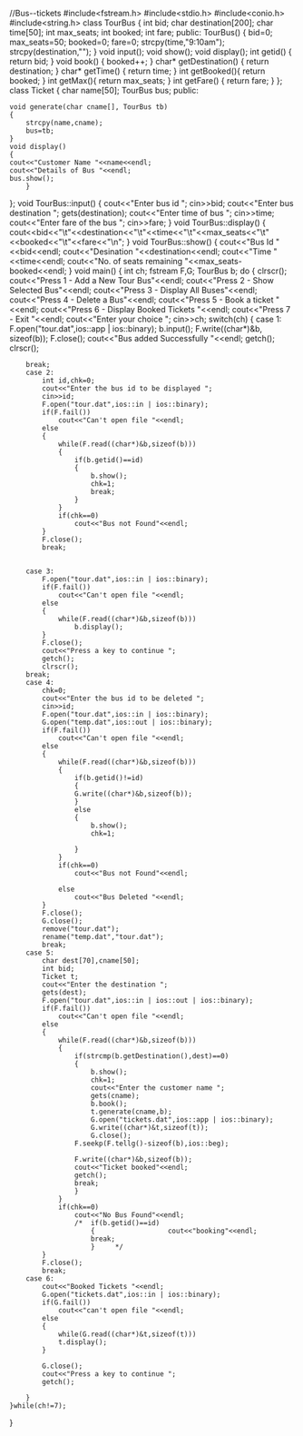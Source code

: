 //Bus--tickets
#include<fstream.h>
#include<stdio.h>
#include<conio.h>
#include<string.h>
class TourBus
{       int bid;
	char destination[200];
	char time[50];
	int max_seats;
	int booked;
	int fare;
	public:
	TourBus()
	{
	bid=0;
	max_seats=50;
	booked=0;
	fare=0;
	strcpy(time,"9:10am");
	strcpy(destination,"");
	}
	void input();
	void show();
	void display();
	int getid()
	{
	return bid;
	}
	void book()
	{
	booked++;
	}
	char* getDestination()
	{
	return destination;
	}
	char* getTime()
	{
	return time;
	}
	int getBooked(){
	return booked;
	}
	int getMax(){
	return max_seats;
	}
	int getFare()
	{
		return fare;
	}
};
class Ticket
{
	char name[50];
	TourBus bus;
	public:

	void generate(char cname[], TourBus tb)
	{
		strcpy(name,cname);
		bus=tb;
	}
	void display()
	{
	cout<<"Customer Name "<<name<<endl;
	cout<<"Details of Bus "<<endl;
	bus.show();
		}
};
void TourBus::input()
{
	cout<<"Enter bus id ";
	cin>>bid;
	cout<<"Enter bus destination ";
	gets(destination);
	cout<<"Enter time of bus ";
	cin>>time;
	cout<<"Enter fare of the bus ";
	cin>>fare;
}
void TourBus::display()
{
	cout<<bid<<"\t"<<destination<<"\t"<<time<<"\t"<<max_seats<<"\t"<<booked<<"\t"<<fare<<"\n";
}
void TourBus::show()
{
	cout<<"Bus Id "<<bid<<endl;
	cout<<"Desination "<<destination<<endl;
	cout<<"Time "<<time<<endl;
	cout<<"No. of seats remaining "<<max_seats-booked<<endl;
}
void main()
{
	int ch;
	fstream F,G;
	TourBus b;
	do
	{
		clrscr();
		cout<<"Press 1 - Add a New Tour Bus"<<endl;
		cout<<"Press 2 - Show Selected Bus"<<endl;
		cout<<"Press 3 - Display All Buses"<<endl;
		cout<<"Press 4 - Delete a Bus"<<endl;
		cout<<"Press 5 - Book a ticket "<<endl;
		cout<<"Press 6 - Display Booked Tickets "<<endl;
		cout<<"Press 7 - Exit "<<endl;
		cout<<"Enter your choice ";
		cin>>ch;
		switch(ch)
		{
		case 1:
			F.open("tour.dat",ios::app | ios::binary);
			b.input();
			F.write((char*)&b, sizeof(b));
			F.close();
			cout<<"Bus added Successfully "<<endl;
			getch();
			clrscr();

		break;
		case 2:
			int id,chk=0;
			cout<<"Enter the bus id to be displayed ";
			cin>>id;
			F.open("tour.dat",ios::in | ios::binary);
			if(F.fail())
				cout<<"Can't open file "<<endl;
			else
			{
				while(F.read((char*)&b,sizeof(b)))
				{
					if(b.getid()==id)
					{
						b.show();
						chk=1;
						break;
					}
				}
				if(chk==0)
					cout<<"Bus not Found"<<endl;
			}
			F.close();
			break;


		case 3:
			F.open("tour.dat",ios::in | ios::binary);
			if(F.fail())
				cout<<"Can't open file "<<endl;
			else
			{
				while(F.read((char*)&b,sizeof(b)))
					b.display();
			}
			F.close();
			cout<<"Press a key to continue ";
			getch();
			clrscr();
		break;
		case 4:
			chk=0;
			cout<<"Enter the bus id to be deleted ";
			cin>>id;
			F.open("tour.dat",ios::in | ios::binary);
			G.open("temp.dat",ios::out | ios::binary);
			if(F.fail())
				cout<<"Can't open file "<<endl;
			else
			{
				while(F.read((char*)&b,sizeof(b)))
				{
					if(b.getid()!=id)
					{
					G.write((char*)&b,sizeof(b));
					}
					else
					{
						b.show();
						chk=1;

					}
				}
				if(chk==0)
					cout<<"Bus not Found"<<endl;

				else
					cout<<"Bus Deleted "<<endl;
			}
			F.close();
			G.close();
			remove("tour.dat");
			rename("temp.dat","tour.dat");
			break;
		case 5:
			char dest[70],cname[50];
			int bid;
			Ticket t;
			cout<<"Enter the destination ";
			gets(dest);
			F.open("tour.dat",ios::in | ios::out | ios::binary);
			if(F.fail())
				cout<<"Can't open file "<<endl;
			else
			{
				while(F.read((char*)&b,sizeof(b)))
				{
					if(strcmp(b.getDestination(),dest)==0)
					{
						b.show();
						chk=1;
						cout<<"Enter the customer name ";
						gets(cname);
						b.book();
						t.generate(cname,b);
						G.open("tickets.dat",ios::app | ios::binary);
						G.write((char*)&t,sizeof(t));
						G.close();
					F.seekp(F.tellg()-sizeof(b),ios::beg);

					F.write((char*)&b,sizeof(b));
					cout<<"Ticket booked"<<endl;
					getch();
					break;
					}
				}
				if(chk==0)
					cout<<"No Bus Found"<<endl;
					/*	if(b.getid()==id)
						{                  cout<<"booking"<<endl;
						break;
						}     */
			}
			F.close();
			break;
		case 6:
			cout<<"Booked Tickets "<<endl;
			G.open("tickets.dat",ios::in | ios::binary);
			if(G.fail())
				cout<<"can't open file "<<endl;
			else
			{
				while(G.read((char*)&t,sizeof(t)))
				t.display();
			}

			G.close();
			cout<<"Press a key to continue ";
			getch();

		}
	}while(ch!=7);
}
